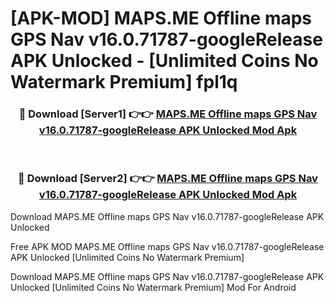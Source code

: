 # [APK-MOD] MAPS.ME  Offline maps GPS Nav v16.0.71787-googleRelease APK Unlocked - [Unlimited Coins No Watermark Premium] fpl1q



<div align="center">
<h3>🔴 Download [Server1] 👉👉 <a href="https://momento.my/?title=MAPS.ME__Offline_maps_GPS_Nav_v16.0.71787-googleRelease_APK_Unlocked">MAPS.ME  Offline maps GPS Nav v16.0.71787-googleRelease APK Unlocked Mod Apk</a></h3><br>

<h3>🔴 Download [Server2] 👉👉 <a href="https://momento.my/?title=MAPS.ME__Offline_maps_GPS_Nav_v16.0.71787-googleRelease_APK_Unlocked">MAPS.ME  Offline maps GPS Nav v16.0.71787-googleRelease APK Unlocked Mod Apk</a></h3>
</div>



Download MAPS.ME  Offline maps GPS Nav v16.0.71787-googleRelease APK Unlocked 

Free APK MOD MAPS.ME  Offline maps GPS Nav v16.0.71787-googleRelease APK Unlocked [Unlimited Coins No Watermark Premium]

Download MAPS.ME  Offline maps GPS Nav v16.0.71787-googleRelease APK Unlocked [Unlimited Coins No Watermark Premium] Mod For Android

